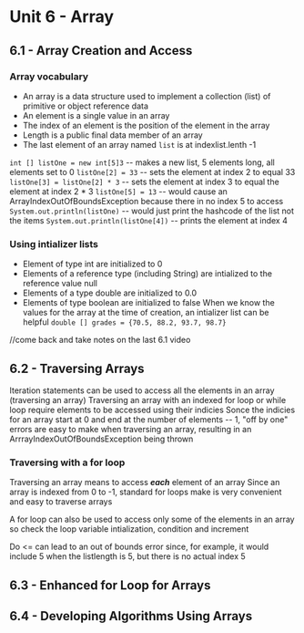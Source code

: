 # Unit 6 - Array

## 6.1 - Array Creation and Access
### Array vocabulary
- An array is a data structure used to implement a collection (list) of primitive or object reference data
- An element is a single value in an array
- The index of an element is the position of the element in the array
- Length is a public final data member of an array
- The last element of an array named `list` is at indexlist.lenth -1

`int [] listOne = new int[5]3` -- makes a new list, 5 elements long, all elements set to 0
`listOne[2] = 33` -- sets the element at index 2 to equal 33
`listOne[3] = listOne[2] * 3` -- sets the element at index 3 to equal the element at index 2 * 3
`listOne[5] = 13` -- would cause an ArrayIndexOutOfBoundsException because there in no index 5 to access
`System.out.println(listOne)` -- would just print the hashcode of the list not the items
`System.out.println(listOne[4])` -- prints the element at index 4

### Using intializer lists
- Element of type int are initialized to 0
- Elements of a reference type (including String) are intialized to the reference value null
- Elements of a type double are initialized to 0.0
- Elements of type boolean are initialized to false
When we know the values for the array at the time of creation, an intializer list can be helpful
    `double [] grades = {70.5, 88.2, 93.7, 98.7}`


//come back and take notes on the last 6.1 video

## 6.2 - Traversing Arrays
Iteration statements can be used to access all the elements in an array (traversing an array)
Traversing an array with an indexed for loop or while loop require elements to be accessed using their indicies
Sonce the indicies for an array start at 0 and end at the number of elements -- 1, "off by one" errors are easy to make when traversing an array, resulting in an ArrrayIndexOutOfBoundsException being thrown

### Traversing with a for loop
Traversing an array means to access ***each*** element of an array
Since an array is indexed from 0 to -1, standard for loops make is very convenient and easy to traverse arrays

A for loop can also be used to access only some of the elements in an array so check the loop variable intialization, condition and increment

Do <= can lead to an out of bounds error since, for example, it would include 5 when the listlength is 5, but there is no actual index 5

## 6.3 - Enhanced for Loop for Arrays

## 6.4 - Developing Algorithms Using Arrays
